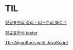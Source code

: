 # TIL

[정규표현식 정리 - 티스토리 블로그](https://hamait.tistory.com/342)

[정규표현식 tester](https://www.regextester.com/)

[The Algorithms with JavaScript](https://the-algorithms.com/)
